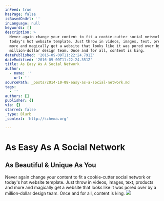 ```yaml
---
inFeed: true
hasPage: false
isBasedOnUrl: ''
inLanguage: null
keywords: []
description: >
  Never again change your content to fit a cookie-cutter social network or
  today's hot website template. Just throw in videos, images, text, products and
  more and magically get a website that looks like it was pored over by a
  million-dollar design team. Once and for all, content is king.
datePublished: '2016-09-09T11:22:24.791Z'
dateModified: '2016-09-09T11:22:24.351Z'
title: As Easy As A Social Network
author:
  - name: ''
    url: ''
sourcePath: _posts/2014-10-08-easy-as-a-social-network.md
tags:
  - ''
authors: []
publisher: {}
via: {}
starred: false
_type: Blurb
_context: 'http://schema.org'

---
```

# As Easy As A Social Network

## As Beautiful & Unique As You

Never again change your content to fit a cookie-cutter social network or today's hot website template. Just throw in videos, images, text, products and more and magically get a website that looks like it was pored over by a million-dollar design team. Once and for all, content is king.
![](https://s3-us-west-2.amazonaws.com/the-grid-img/p/39412bb7b6c42c15d8fe9049359a108a943f9e58.png)